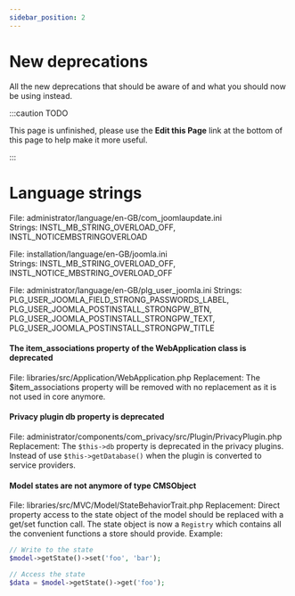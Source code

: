 ```yaml
---
sidebar_position: 2
---
```


New deprecations
================
All the new deprecations that should be aware of and what you should now be using instead.

:::caution TODO

This page is unfinished, please use the **Edit this Page** link at the bottom of this page to help make it more useful.

:::


# Language strings

File: administrator/language/en-GB/com_joomlaupdate.ini  
Strings: INSTL_MB_STRING_OVERLOAD_OFF, INSTL_NOTICEMBSTRINGOVERLOAD

File: installation/language/en-GB/joomla.ini  
Strings: INSTL_MB_STRING_OVERLOAD_OFF, INSTL_NOTICE_MBSTRING_OVERLOAD_OFF

File: administrator/language/en-GB/plg_user_joomla.ini
Strings: PLG_USER_JOOMLA_FIELD_STRONG_PASSWORDS_LABEL, PLG_USER_JOOMLA_POSTINSTALL_STRONGPW_BTN, PLG_USER_JOOMLA_POSTINSTALL_STRONGPW_TEXT, PLG_USER_JOOMLA_POSTINSTALL_STRONGPW_TITLE

#### The item_associations property of the WebApplication class is deprecated

File: libraries/src/Application/WebApplication.php
Replacement: The $item_associations property will be removed with no replacement as it is not used in core anymore.

#### Privacy plugin db property is deprecated

File: administrator/components/com_privacy/src/Plugin/PrivacyPlugin.php
Replacement: The `$this->db` property is deprecated in the privacy plugins. Instead of use `$this->getDatabase()` when the plugin is converted to service providers.

#### Model states are not anymore of type CMSObject

File: libraries/src/MVC/Model/StateBehaviorTrait.php
Replacement: Direct property access to the state object of the model should be replaced with a get/set function call. The state object is now a `Registry` which contains all the convenient functions a store should provide.
Example:
```php
// Write to the state
$model->getState()->set('foo', 'bar');

// Access the state
$data = $model->getState()->get('foo');
```

